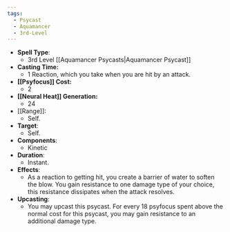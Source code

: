 ```yaml
---
tags:
  - Psycast
  - Aquamancer
  - 3rd-Level
---
```

- **Spell Type**:
	- 3rd Level [[Aquamancer Psycasts|Aquamancer Psycast]]
- **Casting Time:**
	- 1 Reaction, which you take when you are hit by an attack.
- **[[Psyfocus]] Cost:**
	- 2
- **[[Neural Heat]] Generation:**
	- 24
- [[Range]]:
	- Self.
- **Target**:
	- Self.
- **Components**:
	- Kinetic
- **Duration**:
	- Instant.
- **Effects**:
	- As a reaction to getting hit, you create a barrier of water to soften the blow. You gain resistance to one damage type of your choice, this resistance dissipates when the attack resolves.
- **Upcasting**:
	- You may upcast this psycast. For every 18 psyfocus spent above the normal cost for this psycast, you may gain resistance to an additional damage type.

